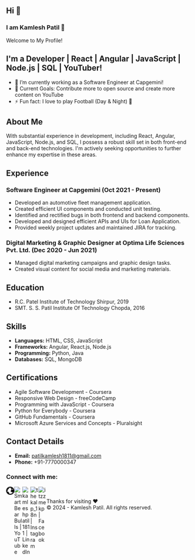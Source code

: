 ## Hi 👋

### I am Kamlesh Patil 🤩

Welcome to My Profile!

## I'm a Developer | React | Angular | JavaScript | Node.js | SQL | YouTuber!

- 🔭 I’m currently working as a Software Engineer at Capgemini!
- 🥅 Current Goals: Contribute more to open source and create more content on YouTube
- ⚡ Fun fact: I love to play Football (Day & Night) 🤩

## About Me

With substantial experience in development, including React, Angular, JavaScript, Node.js, and SQL, I possess a robust skill set in both front-end and back-end technologies. I'm actively seeking opportunities to further enhance my expertise in these areas.

## Experience

### Software Engineer at Capgemini (Oct 2021 - Present)

- Developed an automotive fleet management application.
- Created efficient UI components and conducted unit testing.
- Identified and rectified bugs in both frontend and backend components.
- Developed and designed efficient APIs and UIs for Loan Application.
- Provided weekly project updates and maintained JIRA for tracking.

### Digital Marketing & Graphic Designer at Optima Life Sciences Pvt. Ltd. (Dec 2020 - Jun 2021)

- Managed digital marketing campaigns and graphic design tasks.
- Created visual content for social media and marketing materials.

## Education

- R.C. Patel Institute of Technology Shirpur, 2019
- SMT. S. S. Patil Institute Of Technology Chopda, 2016

## Skills

- **Languages:** HTML, CSS, JavaScript
- **Frameworks:** Angular, React.js, Node.js
- **Programming:** Python, Java
- **Databases:** SQL, MongoDB

## Certifications

- Agile Software Development - Coursera
- Responsive Web Design - freeCodeCamp
- Programming with JavaScript - Coursera
- Python for Everybody - Coursera
- GitHub Fundamentals - Coursera
- Microsoft Azure Services and Concepts - Pluralsight

## Contact Details

- **Email:** [patilkamlesh1811@gmail.com](mailto:patilkamlesh1811@gmail.com)
- **Phone:** +91-7770000347

### Connect with me:

[<img align="left" alt="iamkamlesh18.github.io" width="22px" src="https://raw.githubusercontent.com/iconic/open-iconic/master/svg/globe.svg" />][website]
[<img align="left" alt="Smart BearBulls | YouTube" width="22px" src="https://cdn.jsdelivr.net/npm/simple-icons@v3/icons/youtube.svg" />][youtube]
[<img align="left" alt="kamleshpatil1811 | LinkedIn" width="22px" src="https://cdn.jsdelivr.net/npm/simple-icons@v3/icons/linkedin.svg" />][linkedin]
[<img align="left" alt="thekalp_18n | Instagram" width="22px" src="https://cdn.jsdelivr.net/npm/simple-icons@v3/icons/instagram.svg" />][instagram]
[<img align="left" alt="itzzmekp | Facebook" width="22px" src="https://cdn.jsdelivr.net/npm/simple-icons@v3/icons/facebook.svg" />][facebook]

<br />

[website]: https://iamkamlesh18.github.io/iamkamlesh18/
[youtube]: https://www.youtube.com/channel/UCzSKULVwWDGQ5fOHIvoMJrw
[instagram]: https://www.instagram.com/thekalp_18n/
[linkedin]: https://www.linkedin.com/in/iamkamlesh18/
[facebook]: https://www.facebook.com/itzzmekp

Thanks for visiting ❤️
<br />
© 2024 - Kamlesh Patil. All rights reserved.

